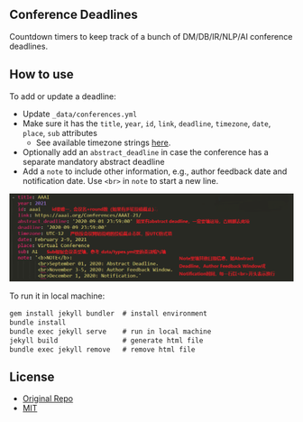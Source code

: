 ## Conference Deadlines

Countdown timers to keep track of a bunch of DM/DB/IR/NLP/AI conference deadlines.

## How to use
To add or update a deadline:
- Update `_data/conferences.yml`
- Make sure it has the `title`, `year`, `id`, `link`, `deadline`, `timezone`, `date`, `place`, `sub` attributes
    + See available timezone strings [here](https://momentjs.com/timezone/).
- Optionally add an `abstract_deadline` in case the conference has a separate mandatory abstract deadline
- Add a `note` to include other information, e.g., author feedback date and notification date. Use `<br>` in `note` to start a new line. 

![Description](Description.png)

To run it in local machine:

```
gem install jekyll bundler  # install environment
bundle install
bundle exec jekyll serve    # run in local machine
jekyll build                # generate html file
bundle exec jekyll remove   # remove html file
```

## License

- [Original Repo][2]
- [MIT][1]

[1]: https://abhshkdz.mit-license.org/
[2]: https://github.com/abhshkdz/ai-deadlines